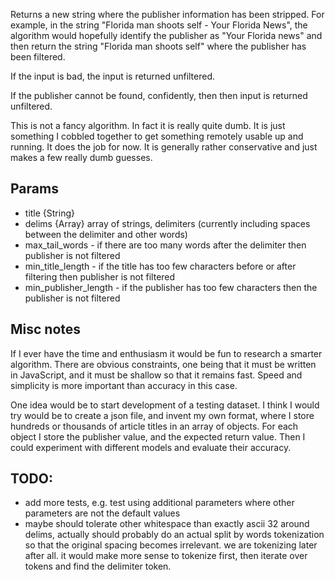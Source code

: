 Returns a new string where the publisher information has been stripped. For example, in the string "Florida man shoots self - Your Florida News", the algorithm would hopefully identify the publisher as "Your Florida news" and then return the string "Florida man shoots self" where the publisher has been filtered.

If the input is bad, the input is returned unfiltered.

If the publisher cannot be found, confidently, then then input is returned unfiltered.

This is not a fancy algorithm. In fact it is really quite dumb. It is just something I cobbled together to get something remotely usable up and running. It does the job for now. It is generally rather conservative and just makes a few really dumb guesses.

## Params
* title {String}
* delims {Array} array of strings, delimiters (currently including spaces between the delimiter and other words)
* max_tail_words - if there are too many words after the delimiter then publisher is not filtered
* min_title_length - if the title has too few characters before or after filtering then publisher is not filtered
* min_publisher_length - if the publisher has too few characters then the publisher is not filtered

## Misc notes

If I ever have the time and enthusiasm it would be fun to research a smarter algorithm. There are obvious constraints, one being that it must be written in JavaScript, and it must be shallow so that it remains fast. Speed and simplicity is more important than accuracy in this case.

One idea would be to start development of a testing dataset. I think I would try would be to create a json file, and invent my own format, where I store hundreds or thousands of article titles in an array of objects. For each object I store the publisher value, and the expected return value. Then I could experiment with different models and evaluate their accuracy.

## TODO:
* add more tests, e.g. test using additional parameters where other parameters are not the default values
* maybe should tolerate other whitespace than exactly ascii 32 around delims, actually should probably do an actual split by words tokenization so that the original spacing becomes irrelevant. we are tokenizing later after all. it would make more sense to tokenize first, then iterate over tokens and find the delimiter token.
